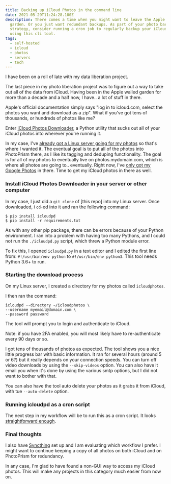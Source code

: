 ```yaml
---
title: Backing up iCloud Photos in the command line
date: 2021-05-29T11:24:28.100Z
description: There comes a time when you might want to leave the Apple walled
  garden. Or you just want redundant backups. As part of your photo backup
  strategy, consider running a cron job to regularly backup your iCloud photos
  using this cli tool.
tags:
  - self-hosted
  - icloud
  - photos
  - servers
  - tech
---
```

I have been on a roll of late with my data liberation project.

The last piece in my photo liberation project was to figure out a way to take out all of the data from iCloud. Having been in the Apple walled garden for more than a decade and a half now, I have.. a lot of stuff in there.

Apple's official documentation simply says "log in to icloud.com, select the photos you want and download as a zip". What if you've got tens of thousands, or hundreds of photos like me?

Enter [iCloud Photos Downloader](https://github.com/icloud-photos-downloader/icloud_photos_downloader), a Python utility that sucks out all of your iCloud photos into wherever you're running it.

In my case, I've [already got a Linux server going for my photos](https://popagandhi.com/posts/2021-05-19-how-i-run-photoprism-with-docker-compose-and-reverse-proxy/) so that's where I wanted it. The eventual goal is to put all of the photos into PhotoPrism there, as I like its tagging and deduping functionality. The goal is for all of my photos to eventually live on photos.mydomain.com, which is where all photos are going to.. eventually. Right now, I've [only got my Google Photos](https://popagandhi.com/posts/2021-05-18-21-days-of-indoor-projects/) in there. Time to get my iCloud photos in there as well.

### Install iCloud Photos Downloader in your server or other computer

In my case, I just did a `git clone` of [this repo] into my Linux server. Once downloaded, i `cd`-ed into it and ran the following command:

```
$ pip install icloudpd
$ pip install -r requirements.txt
```

As with any other pip package, there can be errors because of your Python environment. I ran into a problem with having too many Pythons, and I could not run the `./icloudpd.py` script, which threw a Python module error.

To fix this, I opened `icloudpd.py` in a text editor and I edited the first line from: `#!/usr/bin/env python` to `#!/usr/bin/env python3`. This tool needs Python 3.6+ to run.

### Starting the download process

On my Linux server, I created a directory for my photos called `icloudphotos`. 

I then ran the command:

```
icloudpd --directory ~/icloudphotos \
--username myemail@domain.com \
--password password
```

The tool will prompt you to login and authenticate to iCloud.

Note: if you have 2FA enabled, you will most likely have to re-authenticate every 90 days or so.

I got tens of thousands of photos as expected. The tool shows you a nice little progress bar with basic information. It ran for several hours (around 5 or 6?) but it really depends on your connection speeds. You can turn off video downloads by using the `--skip-videos` option. You can also have it email you when it's done by using the various smtp options, but I did not want to bother with that.

You can also have the tool auto delete your photos as it grabs it from iCloud, with tue `--auto-delete` option.

### Running icloudpd as a cron script

The next step in my workflow will be to run this as a cron script. It looks [straightforward enough](https://github.com/icloud-photos-downloader/icloud_photos_downloader#cron-task).


### Final thoughts

I also have [Syncthing](https://syncthing.net) set up and I am evaluating which workflow I prefer. I might want to continue keeping a copy of all photos on both iCloud and on PhotoPrism for redundancy. 

In any case, I'm glad to have found a non-GUI way to access my iCloud photos. This will make any projects in this category much easier from now on.
